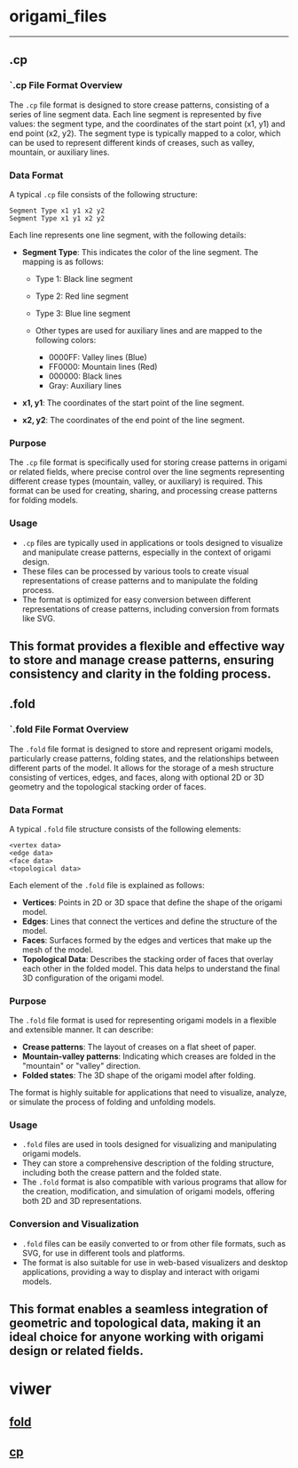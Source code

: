 # origami_files
---
## .cp
### \`.cp File Format Overview

The `.cp` file format is designed to store crease patterns, consisting of a series of line segment data. Each line segment is represented by five values: the segment type, and the coordinates of the start point (x1, y1) and end point (x2, y2). The segment type is typically mapped to a color, which can be used to represent different kinds of creases, such as valley, mountain, or auxiliary lines.

### Data Format

A typical `.cp` file consists of the following structure:

```
Segment Type x1 y1 x2 y2
Segment Type x1 y1 x2 y2
```

Each line represents one line segment, with the following details:

* **Segment Type**: This indicates the color of the line segment. The mapping is as follows:

  * Type 1: Black line segment
  * Type 2: Red line segment
  * Type 3: Blue line segment
  * Other types are used for auxiliary lines and are mapped to the following colors:

    * 0000FF: Valley lines (Blue)
    * FF0000: Mountain lines (Red)
    * 000000: Black lines
    * Gray: Auxiliary lines

* **x1, y1**: The coordinates of the start point of the line segment.

* **x2, y2**: The coordinates of the end point of the line segment.

### Purpose

The `.cp` file format is specifically used for storing crease patterns in origami or related fields, where precise control over the line segments representing different crease types (mountain, valley, or auxiliary) is required. This format can be used for creating, sharing, and processing crease patterns for folding models.

### Usage

* `.cp` files are typically used in applications or tools designed to visualize and manipulate crease patterns, especially in the context of origami design.
* These files can be processed by various tools to create visual representations of crease patterns and to manipulate the folding process.
* The format is optimized for easy conversion between different representations of crease patterns, including conversion from formats like SVG.

This format provides a flexible and effective way to store and manage crease patterns, ensuring consistency and clarity in the folding process.
---
## .fold
### \`.fold File Format Overview

The `.fold` file format is designed to store and represent origami models, particularly crease patterns, folding states, and the relationships between different parts of the model. It allows for the storage of a mesh structure consisting of vertices, edges, and faces, along with optional 2D or 3D geometry and the topological stacking order of faces.

### Data Format

A typical `.fold` file structure consists of the following elements:

```
<vertex data>
<edge data>
<face data>
<topological data>
```

Each element of the `.fold` file is explained as follows:

* **Vertices**: Points in 2D or 3D space that define the shape of the origami model.
* **Edges**: Lines that connect the vertices and define the structure of the model.
* **Faces**: Surfaces formed by the edges and vertices that make up the mesh of the model.
* **Topological Data**: Describes the stacking order of faces that overlay each other in the folded model. This data helps to understand the final 3D configuration of the origami model.

### Purpose

The `.fold` file format is used for representing origami models in a flexible and extensible manner. It can describe:

* **Crease patterns**: The layout of creases on a flat sheet of paper.
* **Mountain-valley patterns**: Indicating which creases are folded in the "mountain" or "valley" direction.
* **Folded states**: The 3D shape of the origami model after folding.

The format is highly suitable for applications that need to visualize, analyze, or simulate the process of folding and unfolding models.

### Usage

* `.fold` files are used in tools designed for visualizing and manipulating origami models.
* They can store a comprehensive description of the folding structure, including both the crease pattern and the folded state.
* The `.fold` format is also compatible with various programs that allow for the creation, modification, and simulation of origami models, offering both 2D and 3D representations.

### Conversion and Visualization

* `.fold` files can be easily converted to or from other file formats, such as SVG, for use in different tools and platforms.
* The format is also suitable for use in web-based visualizers and desktop applications, providing a way to display and interact with origami models.

This format enables a seamless integration of geometric and topological data, making it an ideal choice for anyone working with origami design or related fields.
---
# viwer
## [fold](https://edemaine.github.io/fold/examples/foldviewer.html)
## [cp](https://wiorigami.github.io/cp_viewer.github.io/)

